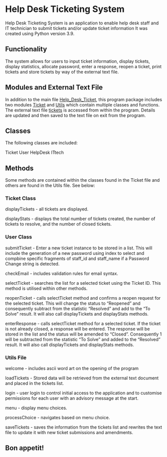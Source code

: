 # Help Desk Ticketing System

Help Desk Ticketing System is an application to enable help desk staff and IT technician to submit tickets and/or update ticket information It was created using Python version 3.9.

## Functionality

The system allows for users to input ticket information, display tickets, display statistics, allocate password, enter a response, reopen a ticket, print tickets and store tickets by way of the external text file.

## Modules and External Text File

In addition to the main file [Help_Desk_Ticket](Help_Desk_Ticket.py), this program package includes two modules [Ticket](Ticket.py) and [Utils](Utils.py) which contain multiple classes and functions. The external text file [tickets](tickets.txt) is accessed from within the program. Details are updated and then saved to the text file on exit from the program.

## Classes

The following classes are included:

Ticket
User
HelpDesk
ITtech

## Methods

Some methods are contained within the classes found in the Ticket file and others are found in the Utils file. See below:

### Ticket Class

displayTickets - all tickets are displayed.

displayStats - displays the total number of tickets created, the number of tickets to resolve, and the number of closed tickets.

### User Class

submitTicket - Enter a new ticket instance to be stored in a list. This will include the generation of a new password using index to select and compbine specific fragments of staff_id and staff_name if a Password Change string is detected.

checkEmail - includes validation rules for email syntax.

selectTicket - searches the list for a selected ticket using the Ticket ID. This method is utilised  within other methods. 

reopenTicket - calls selectTicket method and confirms a reopen request for the selected ticket. This will change the status to “Reopened” and consequently subtract from the statistic “Resolved” and add to the “To Solve” result. It will also call displayTickets and displayStats methods.

enterResponse - calls selectTicket method for a selected ticket. If the ticket is not already closed, a response will be entered. The response will be stored in the list and the status will be amended to “Closed”. Consequently 1 will be subtracted from the statistic “To Solve” and added to the “Resolved” result. It will also call displayTickets and displayStats methods.

### Utils File

welcome - includes ascii word art on the opening of the program

loadTickets - Stored data will be retrieved from the external text document and placed in the tickets list.

login - user login to control initial access to the application and to customise permissions for each user with an advisory message at the start.

menu - display menu choices.

processChoice - navigates based on menu choice.

saveTickets - saves the information from the tickets list and rewrites the text file to update it with new ticket submissions and amendments.


## Bon appetit!
